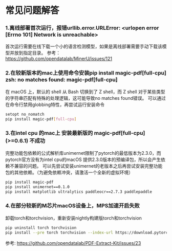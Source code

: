 # 常见问题解答

### 1.离线部署首次运行，报错urllib.error.URLError: <urlopen error [Errno 101] Network is unreachable>
    
首次运行需要在线下载一个小的语言检测模型，如果是离线部署需要手动下载该模型并放到指定目录。
参考：https://github.com/opendatalab/MinerU/issues/121

### 2.在较新版本的mac上使用命令安装pip install magic-pdf[full-cpu] zsh: no matches found: magic-pdf[full-cpu]

在 macOS 上，默认的 shell 从 Bash 切换到了 Z shell，而 Z shell 对于某些类型的字符串匹配有特殊的处理逻辑，这可能导致no matches found错误。
可以通过在命令行禁用globbing特性，再尝试运行安装命令
```bash
setopt no_nomatch
pip install magic-pdf[full-cpu]
```

### 3.在intel cpu 的mac上 安装最新版的 magic-pdf[full-cpu] (>=0.6.1) 不成功

完整功能包依赖的公式解析库unimernet限制了pytorch的最低版本为2.3.0，而pytorch官方没有为intel cpu的macOS 提供2.3.0版本的预编译包，所以会产生依赖不兼容的问题。
可以先尝试安装unimernet的老版本之后再尝试安装完整功能包的其他依赖。（为避免依赖冲突，请激活一个全新的虚拟环境）
```bash
pip install magic-pdf
pip install unimernet==0.1.0
pip install matplotlib ultralytics paddleocr==2.7.3 paddlepaddle
```

### 4.在部分较新的M芯片macOS设备上，MPS加速开启失败
卸载torch和torchvision，重新安装nightly构建版torch和torchvision
```bash
pip uninstall torch torchvision
pip install --pre torch torchvision --index-url https://download.pytorch.org/whl/nightly/cpu
```
参考: https://github.com/opendatalab/PDF-Extract-Kit/issues/23